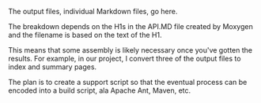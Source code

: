 The output files, individual Markdown files, go here.

The breakdown depends on the H1s in the API.MD file created by Moxygen and the filename is based on the text of the H1.

This means that some assembly is likely necessary once you've gotten the results.  For example, in our project, I convert three of the output files to index and summary pages.

The plan is to create a support script so that the eventual process can be encoded into a build script, ala Apache Ant, Maven, etc. 